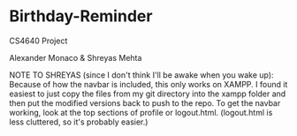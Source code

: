 # Birthday-Reminder
CS4640 Project

Alexander Monaco & Shreyas Mehta

NOTE TO SHREYAS (since I don't think I'll be awake when you wake up):
Because of how the navbar is included, this only works on XAMPP. I found it easiest to just copy the files from my git directory into the xampp folder and then put the modified versions back to push to the repo. To get the navbar working, look at the top sections of profile or logout.html. (logout.html is less cluttered, so it's probably easier.) 
